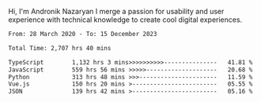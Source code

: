 Hi, I'm Andronik Nazaryan
I merge a passion for usability and user experience with technical knowledge to create cool digital experiences.


<!--START_SECTION:waka-->

```txt
From: 28 March 2020 - To: 15 December 2023

Total Time: 2,707 hrs 40 mins

TypeScript        1,132 hrs 3 mins>>>>>>>>>>---------------   41.81 %
JavaScript        559 hrs 56 mins >>>>>--------------------   20.68 %
Python            313 hrs 48 mins >>>----------------------   11.59 %
Vue.js            150 hrs 20 mins >------------------------   05.55 %
JSON              139 hrs 42 mins >------------------------   05.16 %
```

<!--END_SECTION:waka-->

